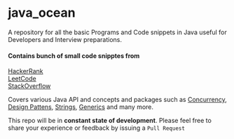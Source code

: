# java_ocean
A repository for all the basic Programs and Code snippets in Java useful for Developers and Interview preparations.

#### Contains bunch of small code snipptes from 

[HackerRank](https://www.hackerrank.com/)  
[LeetCode](https://leetcode.com)  
[StackOverflow](https://stackoverflow.com)  

Covers various Java API and concepts and packages such as [Concurrency](http://docs.oracle.com/javase/tutorial/essential/concurrency/index.html), [Design Pattens](http://www.oodesign.com/), [Strings](https://docs.oracle.com/javase/tutorial/java/data/strings.html), [Generics](http://www.angelikalanger.com/GenericsFAQ/JavaGenericsFAQ.html) and many more.

This repo will be in **constant state of development**. Please feel free to share your experience or feedback by issuing a `Pull Request`



